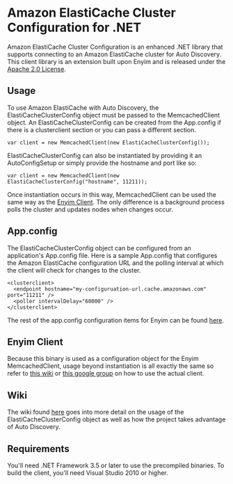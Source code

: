 # Amazon ElastiCache Cluster Configuration for .NET

Amazon ElastiCache Cluster Configuration is an enhanced .NET library that supports connecting to an Amazon ElastiCache cluster for Auto Discovery. This client library is an extension built upon Enyim and is released under the [Apache 2.0 License](http://aws.amazon.com/apache2.0/).

## Usage

To use Amazon ElastiCache with Auto Discovery, the ElastiCacheClusterConfig object must be passed to the MemcachedClient object. An ElastiCacheClusterConfig can be created from the App.config if there is a clusterclient section or you can pass a different section.

	var client = new MemcachedClient(new ElastiCacheClusterConfig());

ElastiCacheClusterConfig can also be instantiated by providing it an AutoConfigSetup or simply provide the hostname and port like so:

	var client = new MemcachedClient(new ElastiCacheClusterConfig("hostname", 11211));

Once instantiation occurs in this way, MemcachedClient can be used the same way as the [Enyim Client](https://github.com/enyim/EnyimMemcached). The only difference is a background process polls the cluster and updates nodes when changes occur.

## App.config
The ElastiCacheClusterConfig object can be configured from an application's App.config file. Here is a sample App.config that configures the Amazon ElastiCache configuration URL and the polling interval at which the client will check for changes to the cluster.

<?xml version="1.0" encoding="utf-8"?>
<configuration>
    <configSections>
      <section name="clusterclient" type="Amazon.ElastiCacheCluster.ClusterConfigSettings, Amazon.ElastiCacheCluster" />
    </configSections>

    <clusterclient>
      <endpoint hostname="my-configuruation-url.cache.amazonaws.com" port="11211" />
      <poller intervalDelay="60000" />
    </clusterclient>

</configuration>

The rest of the app.config configuration items for Enyim can be found [here](https://github.com/enyim/EnyimMemcached/wiki/MemcachedClient-Configuration#appconfig).

## Enyim Client
Because this binary is used as a configuration object for the Enyim MemcachedClient, usage beyond instantiation is all exactly the same so refer to [this wiki](https://github.com/enyim/EnyimMemcached/wiki) or [this google group](https://groups.google.com/forum/#!forum/enyim-memcached) on how to use the actual client.

## Wiki
The wiki found [here](https://github.com/awslabs/elasticache-cluster-config-net/wiki) goes into more detail on the usage of the ElastiCacheClusterConfig object as well as how the project takes advantage of Auto Discovery.

## Requirements

You'll need .NET Framework 3.5 or later to use the precompiled binaries. To build the client, you'll need Visual Studio 2010 or higher.
